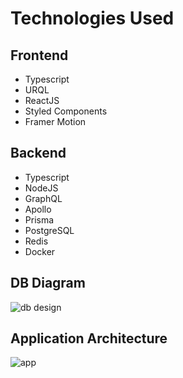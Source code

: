# Technologies Used

## Frontend

- Typescript
- URQL
- ReactJS
- Styled Components
- Framer Motion

## Backend

- Typescript
- NodeJS
- GraphQL
- Apollo
- Prisma
- PostgreSQL
- Redis
- Docker

## DB Diagram

![db design](https://i.ibb.co/5xKZmCY/image.png)

## Application Architecture

![app](https://i.ibb.co/MRLbCys/image.png)
